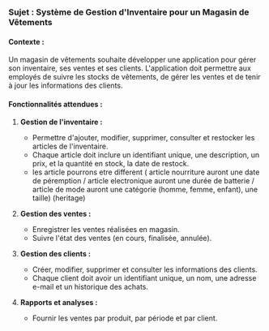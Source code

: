 ### Sujet : Système de Gestion d'Inventaire pour un Magasin de Vêtements
 
#### Contexte :
Un magasin de vêtements souhaite développer une application pour gérer son inventaire, ses ventes et ses clients. L'application doit permettre aux employés de suivre les stocks de vêtements, de gérer les ventes et de tenir à jour les informations des clients.
 
#### Fonctionnalités attendues :
1. **Gestion de l'inventaire :**
   - Permettre d'ajouter, modifier, supprimer, consulter et restocker les articles de l'inventaire.
   - Chaque article doit inclure un identifiant unique, une description, un prix, et la quantité en stock, la date de restock.
   - les article pourrons etre different ( article nourriture auront une date de péremption / article electronique auront une durée de batterie / article de mode auront une catégorie (homme, femme, enfant), une taille) (heritage)
 
2. **Gestion des ventes :**
   - Enregistrer les ventes réalisées en magasin.
   - Suivre l'état des ventes (en cours, finalisée, annulée).
 
3. **Gestion des clients :**
   - Créer, modifier, supprimer et consulter les informations des clients.
   - Chaque client doit avoir un identifiant unique, un nom, une adresse e-mail et un historique des achats.
 
4. **Rapports et analyses :**
   - Fournir les ventes par produit, par période et par client.

 
